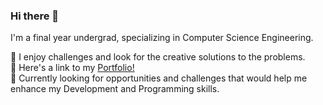 ### Hi there 👋

I'm a final year undergrad, specializing in Computer Science Engineering.

🌱 I enjoy challenges and look for the creative solutions to the problems.<br> 
🌱 Here's a link to my <a href="http://surbhiranjanportfolio.pythonanywhere.com/index.html">Portfolio!</a><br>
🌱 Currently looking for opportunities and challenges that would help me enhance my Development and Programming skills.

<!--
**surbhi0507/surbhi0507** is a ✨ _special_ ✨ repository because its `README.md` (this file) appears on your GitHub profile.

Here are some ideas to get you started:

- 🔭 I’m currently working on ...
- 🌱 I’m currently learning ...
- 👯 I’m looking to collaborate on ...
- 🤔 I’m looking for help with ...
- 💬 Ask me about ...
- 📫 How to reach me: ...
- 😄 Pronouns: ...
- ⚡ Fun fact: ...
-->
